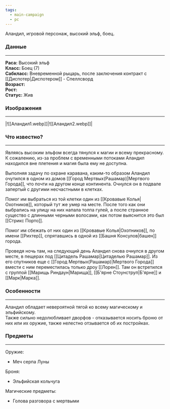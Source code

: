 ```yaml
---
tags:
  - main-campaign
  - pc
---
```

Аландил, игровой персонаж, высокий эльф, боец.  
### Данные
---
**Раса:** Высокий эльф  
**Класс:** Боец (7)  
**Сабкласс:** Вневременной рыцарь, после заключения контракт с [[Диспотер|Диспотером]] - Спеллсворд  
**Возраст:**  
**Рост:**  
**Статус:** Жив  

### Изображения
---
|![[Аландил1.webp]]|![[Аландил2.webp]]|

### Что известно?
---
Являясь высоким эльфом всегда тянулся к магии и всему прекрасному. К сожалению, из-за проблем с временными потоками Аландил находился вне плетения и магия была ему не доступна.  

Выполняя задачу по охране каравана, каким-то образом Аландил очутился в одном из домов [[Город Мертвых(Рашамар)|Мертвого Города]], что почти на другом конце континента. Очнулся он в подвале запертый с другими несчастными в клетках.  

Помог им выбраться из той клетки один из [[Кровавые Колья|Охотников]], который тут же умер на месте.
После того как они выбрались на улицу на них напала толпа гулей, а после странное существо с длинными черными волосами, как потом выяснится это был [[Стрикс Порто]].  

Помог им сбежать от них один из [[Кровавые Колья|Охотников]], по имени [[Рихтер]], спрятавшись в одной из [[Башня Консулов|башен]] города.  

Проведя ночь там, на следующий день Аландил снова очнулся в другом месте, в пещерах под [[Цитадель Рашамар|Цитаделью Рашамар]]. Из его спутников еще с [[Город Мертвых(Рашамар)|Мертвого Города]] вмести с ним переместилась только дроу [[Лорен]]. Там он встретился с группой [[Марищь Риндаун|Марища]], [[Б'ярне Стоунструп|Б'ярне]] и [[Марк|Марка]].  

### Особенности
---
Аландил обладает невероятной тягой ко всему магическому и эльфийскому.  
Также сильно недолюбливает дворфов - отказывается носить броню от них или их оружие, также нелестно отзывается об их постройках.  

### Предметы
---
Оружие:  
- Меч серпа Луны  

Броня:  
- Эльфийская кольчуга  

Магические предметы:  
- Голова разговора с мертвыми  